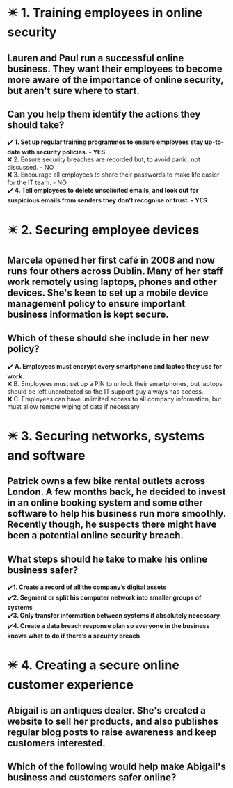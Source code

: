 # :eight_pointed_black_star: 1. Training employees in online security

## Lauren and Paul run a successful online business. They want their employees to become more aware of the importance of online security, but aren't sure where to start.

## Can you help them identify the actions they should take?

:heavy_check_mark: **1. Set up regular training programmes to ensure employees stay up-to-date with security policies. - YES**\
:x: 2. Ensure security breaches are recorded but, to avoid panic, not discussed. - NO\
:x: 3. Encourage all employees to share their passwords to make life easier for the IT team. - NO\
:heavy_check_mark: **4. Tell employees to delete unsolicited emails, and look out for suspicious emails from senders they don't recognise or trust. - YES**

# :eight_pointed_black_star: 2. Securing employee devices

## Marcela opened her first café in 2008 and now runs four others across Dublin. Many of her staff work remotely using laptops, phones and other devices. She's keen to set up a mobile device management policy to ensure important business information is kept secure.

## Which of these should she include in her new policy?

:heavy_check_mark: **A. Employees must encrypt every smartphone and laptop they use for work.**\
:x: B. Employees must set up a PIN to unlock their smartphones, but laptops should be left unprotected so the IT support guy always has access.\
:x: C. Employees can have unlimited access to all company information, but must allow remote wiping of data if necessary.

# :eight_pointed_black_star: 3. Securing networks, systems and software

## Patrick owns a few bike rental outlets across London. A few months back, he decided to invest in an online booking system and some other software to help his business run more smoothly. Recently though, he suspects there might have been a potential online security breach.

## What steps should he take to make his online business safer?

:heavy_check_mark:**1. Create a record of all the company’s digital assets**\
:heavy_check_mark:**2. Segment or split his computer network into smaller groups of systems**\
:heavy_check_mark:**3. Only transfer information between systems if absolutely necessary**\
:heavy_check_mark:**4. Create a data breach response plan so everyone in the business knows what to do if there’s a security breach**

# :eight_pointed_black_star: 4. Creating a secure online customer experience

## Abigail is an antiques dealer. She's created a website to sell her products, and also publishes regular blog posts to raise awareness and keep customers interested.

## Which of the following would help make Abigail's business and customers safer online?